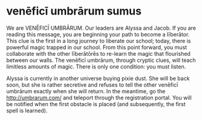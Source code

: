 venēficī umbrārum sumus
=======================

We are VENĒFICĪ UMBRĀRUM. Our leaders are Alyssa and Jacob. If you are reading this message, you are beginning your path to become a līberātor. This clue is the first in a long journey to liberate our school; today, there is powerful magic trapped in our school. From this point forward, you must collaborate with the other līberātōrēs to re-learn the magic that flourished between our walls. The venēficī umbrārum, through cryptic clues, will teach limitless amounts of magic. There is only one condition: you must listen. 

Alyssa is currently in another universe buying pixie dust. She will be back soon, but she is rather secretive and refuses to tell the other venēficī umbrārum exactly when she will return. In the meantime, go the http://umbrarum.com/ and teleport through the registration portal. You will be notified when the first obstacle is placed (and subsequently, the first spell is learned).

